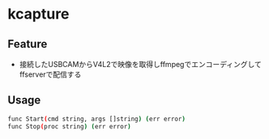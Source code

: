 kcapture
============

## Feature
- 接続したUSBCAMからV4L2で映像を取得しffmpegでエンコーディングしてffserverで配信する

## Usage
```bash
func Start(cmd string, args []string) (err error) 
func Stop(proc string) (err error) 
```